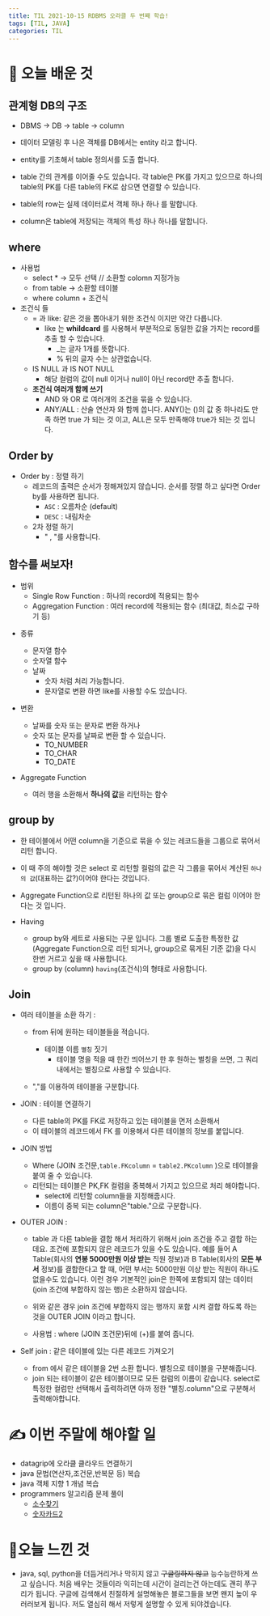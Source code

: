 ```yaml
---
title: TIL 2021-10-15 RDBMS 오라클 두 번째 학습!
tags: [TIL, JAVA]
categories: TIL
---
```


# 👀 오늘 배운 것 

## 관계형 DB의 구조

- DBMS -> DB -> table -> column

- 데이터 모델링 후 나온 객체를 DB에서는 entity 라고 합니다.
- entity를 기초해서 table 정의서를 도출 합니다. 
- table 간의 관계를 이어줄 수도 있습니다. 각 table은 PK를 가지고 있으므로 하나의 table의 PK를 다른 table의 FK로 삼으면 연결할 수 있습니다. 
- table의 row는 실제 데이터로서 객체 하나 하나 를 말합니다. 
- column은 table에 저장되는 객체의 특성 하나 하나를 말합니다. 

## where
- 사용법 
    * select *  -> 모두 선택 // 소환할 colomn 지정가능 
    * from table -> 소환할 테이블
    * where column + 조건식 
- 조건식 들 
    - = 과 like: 같은 것을 뽑아내기 위한 조건식 이지만 약간 다릅니다.
        - like 는 **whildcard** 를 사용해서 부분적으로 동일한 값을 가지는 record를 추출 할 수 있습니다.
            - _는 글자 1개를 뜻합니다. 
            - % 뒤의 글자 수는 상관없습니다. 
    - IS NULL 과 IS NOT NULL 
        - 해당 컬럼의 값이 null 이거나 null이 아닌 record만 추출 합니다.
    - **조건식 여러개 함께 쓰기**
        - AND 와 OR 로 여러개의 조건을 묶을 수 있습니다.
        - ANY/ALL : 산술 연산자 와 함께 씁니다. ANY()는 ()의 값 중 하나라도 만족 하면 true 가 되는 것 이고, ALL은 모두 만족해야 true가 되는 것 입니다.

## Order by
* Order by : 정렬 하기 
    - 레코드의 출력은 순서가 정해져있지 않습니다. 순서를 정렬 하고 싶다면 Order by를 사용하면 됩니다. 
        - `ASC` : 오름차순 (default)
        - `DESC` : 내림차순 
    - 2차 정렬 하기 
        - " , "를 사용합니다.



## 함수를 써보자! 
*  범위
    - Single Row Function : 하나의 record에 적용되는 함수 
    - Aggregation Function : 여러 record에 적용되는 함수 (최대값, 최소값 구하기 등)

-  종류
    - 문자열 함수
    - 숫자열 함수 
    - 날짜 
        - 숫자 처럼 처리 가능합니다. 
        - 문자열로 변환 하면 like를 사용할 수도 있습니다. 

-  변환 
    - 날짜를 숫자 또는 문자로 변환 하거나
    - 숫자 또는 문자를 날짜로 변환 할 수 있습니다. 
        - TO_NUMBER
        - TO_CHAR
        - TO_DATE
-  Aggregate Function
    - 여러 행을 소환해서 **하나의 값**을 리턴하는 함수 

## group by 
- 한 테이블에서 어떤 column을 기준으로 묶을 수 있는 레코드들을 그룹으로 묶어서 리턴 합니다. 
- 이 때 주의 해야할 것은 select 로 리턴할 컬럼의 값은 각 그룹을 묶어서 계산된 `하나의 값`(대표하는 값?)이어야 한다는 것입니다. 
- Aggregate Function으로 리턴된 하나의 값 또는 group으로 묶은 컬럼 이어야 한다는 것 입니다. 

- Having 
    - group by와 세트로 사용되는 구문 입니다. 그룹 별로 도출한 특정한 값(Aggregate Function으로 리턴 되거나, group으로 묶게된 기준 값)을 다시 한번 거르고 싶을 때 사용합니다. 
    - group by (column) `having`(조건식)의 형태로 사용합니다. 
    


## Join
- 여러 테이블을 소환 하기 : 
    - from 뒤에 원하는 테이블들을 적습니다.
        - 테이블 이름 `별칭` 짓기
            - 테이블 명을 적을 때 한칸 띄어쓰기 한 후 원하는 별칭을 쓰면, 그 쿼리 내에서는 별칭으로 사용할 수 있습니다. 

    - ","를 이용하여 테이블을 구분합니다.
- JOIN : 테이블 연결하기 
    - 다른 table의 PK를 FK로 저장하고 있는 테이블을 먼저 소환해서 
    - 이 테이블의 레코드에서 FK 를 이용해서 다른 테이블의 정보를 붙입니다. 
- JOIN 방법
    - Where (JOIN 조건문,`table.FKcolumn` = `table2.PKcolumn` )으로 테이블을 붙여 줄 수 있습니다. 
    - 리턴되는 테이블은 PK,FK 컬럼을 중복해서 가지고 있으므로 처리 해야합니다. 
        - select에 리턴할 column들을 지정해줍시다. 
        - 이름이 중복 되는 column은"table."으로 구분합니다. 
        
- OUTER JOIN :
    - table 과 다른 table을 결합 해서 처리하기 위해서 join 조건을 주고 결합 하는데요. 조건에 포함되지 않은 레코드가 있을 수도 있습니다. 예를 들어 A Table(회사의 **연봉 5000만원 이상 받는** 직원 정보)과 B Table(회사의 **모든 부서** 정보)를 결합한다고 할 때, 어떤 부서는 5000만원 이상 받는 직원이 하나도 없을수도 있습니다. 이런 경우 기본적인 join은 한쪽에 포함되지 않는 데이터(join 조건에 부합하지 않는 행)은 소환하지 않습니다. 

    - 위와 같은 경우 join 조건에 부합하지 않는 행까지 포함 시켜 결합 하도록 하는 것을 OUTER JOIN 이라고 합니다. 
    - 사용법 : where (JOIN 조건문)뒤에 (+)를 붙여 줍니다. 

- Self join : 같은 테이블에 있는 다른 레코드 가져오기
    - from 에서 같은 테이블을 2번 소환 합니다. 별칭으로 테이블을 구분해줍니다. 
    - join 되는 테이블이 같은 테이블이므로 모든 컬럼의 이름이 같습니다. select로 특정한 컬럼만 선택해서 출력하려면 아까 정한 "별칭.column"으로 구분해서 출력해야합니다.


# ✍️ 이번 주말에 해야할 일 

- datagrip에 오라클 클라우드 연결하기 
- java 문법(연산자,조건문,반복문 등) 복습
- java 객체 지향 1 개념 복습 
- programmers 알고리즘 문제 풀이 
    - [소수찾기](https://programmers.co.kr/learn/courses/30/lessons/42839)
    - [숫자카드2](https://www.acmicpc.net/problem/10816)


# 🥳오늘 느낀 것  
- java, sql, python을 더듬거리거나 막히지 않고 ~~구글링하지 않고~~ 능수능란하게 쓰고 싶습니다. 처음 배우는 것들이라 익히는데 시간이 걸리는건 아는데도 괜히 쭈구리가 됩니다. 구글에 검색해서 친절하게 설명해놓은 블로그들을 보면 왠지 높이 우러러보게 됩니다. 저도 열심히 해서 저렇게 설명할 수 있게 되야겠습니다. 
